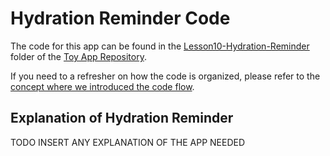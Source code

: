 
# Hydration Reminder Code
The code for this app can be found in the [Lesson10-Hydration-Reminder](https://github.com/udacity/ud851-Exercises/tree/student/Lesson10-Hydration-Reminder/) folder of the [Toy App Repository](https://github.com/udacity/ud851-Exercises).

If you need to a refresher on how the code is organized, please refer to the [concept where we introduced the code flow](https://classroom.udacity.com/courses/ud851/lessons/93affc67-3f0b-4f9b-b3a4-a7a26f241a86/concepts/115d08bb-f114-46fa-b693-5c6ce1445c07).

## Explanation of Hydration Reminder
TODO INSERT ANY EXPLANATION OF THE APP NEEDED
 